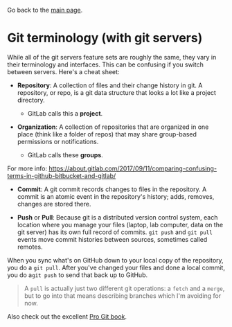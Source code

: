 Go back to the [main page](README.md).

# Git terminology (with git servers)

While all of the git servers feature sets are roughly the same, they vary in their terminology and interfaces. This can be confusing if you switch between servers. Here's a cheat sheet:

- **Repository**: A collection of files and their change history in git. A repository, or repo, is a git data structure that looks a lot like a project directory.
    - GitLab calls this a **project**.

- **Organization**: A collection of repositories that are organized in one place (think like a folder of repos) that may share group-based permissions or notifications.
    - GitLab calls these **groups**.

For more info: https://about.gitlab.com/2017/09/11/comparing-confusing-terms-in-github-bitbucket-and-gitlab/

- **Commit**: A git commit records changes to files in the repository. A commit is an atomic event in the repository's history; adds, removes, changes are stored there.

- **Push** or **Pull**: Because git is a distributed version control system, each location where you manage your files (laptop, lab computer, data on the git server) has its own full record of commits. `git push` and `git pull` events move commit histories between sources, sometimes called remotes.

When you sync what's on GitHub down to your local copy of the repository, you do a `git pull`. After you've changed your files and done a local commit, you do a`git push` to send that back up to GitHub.

> A `pull` is actually just two different git operations: a `fetch` and a `merge`, but to go into that means describing branches which I'm avoiding for now.

Also check out the excellent [Pro Git book](https://git-scm.com/book/en/v2).

